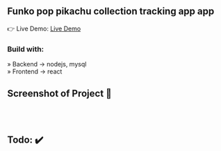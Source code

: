 <div align='center'><img style="width:20%"></div>

<h2>Funko pop pikachu collection tracking app app</h2>

👉 Live Demo: <a href='http://www.pikachu-pop.com/'>Live Demo</a>

<h3>Build with:</h3>

» Backend -> nodejs, mysql <br>
» Frontend -> react

<h2>Screenshot of Project 📸</h2>
<br>

<br>

<h2>Todo: ✔️</h2>
<br>

<!-- - [ ] Add carousel for collection
- [ ] Add animations for cards -->

<br>
